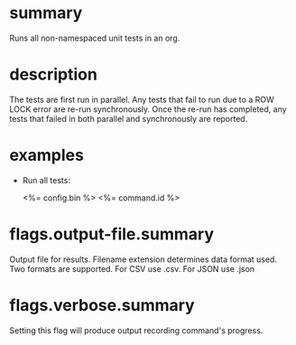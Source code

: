 # summary

Runs all non-namespaced unit tests in an org.

# description

The tests are first run in parallel. Any tests that fail to run due to a ROW LOCK error are re-run synchronously.
Once the re-run has completed, any tests that failed in both parallel and synchronously are reported.

# examples

- Run all tests:

  <%= config.bin %> <%= command.id %>

# flags.output-file.summary

Output file for results. Filename extension determines data format used. Two formats are supported. For CSV use .csv. For JSON use .json

# flags.verbose.summary

Setting this flag will produce output recording command's progress.
